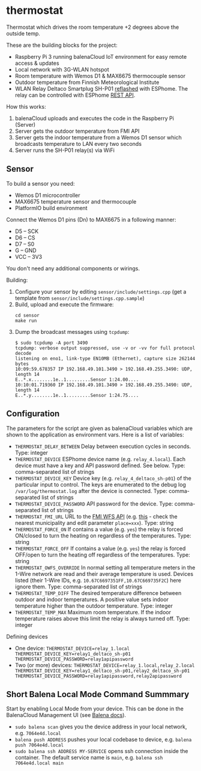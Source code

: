 # thermostat

Thermostat which drives the room temperature +2 degrees above the outside temp.

These are the building blocks for the project:
 * Raspberry Pi 3 running balenaCloud IoT environment for easy remote access & updates
 * Local network with 3G-WLAN hotspot
 * Room temperature with Wemos D1 & MAX6675 thermocouple sensor
 * Outdoor temperature from Finnish Meteorological Institute
 * WLAN Relay Deltaco Smartplug SH-P01 [reflashed](http://io.sivuduuni.biz/reflashing-deltaco-smartplug-sh-p01-to-work-with-home-assistant/) with ESPhome. The relay can be controlled with ESPhome [REST API](https://esphome.io/web-api/index.html#switch).

How this works:
 1. balenaCloud uploads and executes the code in the Raspberry Pi (Server)
 1. Server gets the outdoor temperature from FMI API
 1. Server gets the indoor temperature from a Wemos D1 sensor which broadcasts temperature to LAN every two seconds
 1. Server runs the SH-P01 relay(s) via WiFi

## Sensor

To build a sensor you need:
 * Wemos D1 microcontroller
 * MAX6675 temperature sensor and thermocouple
 * PlatformIO build environment

Connect the Wemos D1 pins (Dn) to MAX6675 in a following manner:
 * D5 – SCK
 * D6 – CS
 * D7 – S0
 * G – GND
 * VCC – 3V3

You don't need any additional components or wirings.

Building:
 1. Configure your sensor by editing `sensor/include/settings.cpp` (get a template from `sensor/include/settings.cpp.sample`)
 1. Build, upload and execute the firmware:
    ```
    cd sensor
    make run
    ```
 1. Dump the broadcast messages using `tcpdump`:
    ```
    $ sudo tcpdump -A port 3490
    tcpdump: verbose output suppressed, use -v or -vv for full protocol decode
    listening on eno1, link-type EN10MB (Ethernet), capture size 262144 bytes
    10:09:59.678357 IP 192.168.49.101.3490 > 192.168.49.255.3490: UDP, length 14
    E..*.x........1e..1.........Sensor 1:24.00....
    10:10:01.719360 IP 192.168.49.101.3490 > 192.168.49.255.3490: UDP, length 14
    E..*.y........1e..1.........Sensor 1:24.75....
    ```

## Configuration

The parameters for the script are given as balenaCloud variables which are shown to the
application as environment vars. Here is a list of variables:
 * `THERMOSTAT_DELAY_BETWEEN` Delay between execution cycles in seconds. Type: integer
 * `THERMOSTAT_DEVICE` ESPhome device name (e.g. `relay_4.local`). Each device must
   have a key and API password defined. See below. Type: comma-separated
   list of strings
 * `THERMOSTAT_DEVICE_KEY` Device key (e.g. `relay_4_deltaco_sh-p01`) of the
   particular input to control. The keys are enumerated to the debug
   log `/var/log/thermostat.log` after the device is connected. Type: comma-separated
   list of strings
 * `THERMOSTAT_DEVICE_PASSWORD` API password for the device. Type: comma-separated
   list of strings
 * `THERMOSTAT_FMI_URL` URL to the [FMI WFS API](https://en.ilmatieteenlaitos.fi/open-data-manual-fmi-wfs-services)
   (e.g. [this](http://opendata.fmi.fi/wfs?service=WFS&version=2.0.0&request=getFeature&storedquery_id=fmi::forecast::hirlam::surface::point::multipointcoverage&place=raseborg&parameters=Temperature) - check the nearest municipality and edit parameter `place=xxx`). Type: string
 * `THERMOSTAT_FORCE_ON` If contains a value (e.g. `yes`) the relay is forced
   ON/closed to turn the heating on regardless of the temperatures. Type: string
 * `THERMOSTAT_FORCE_OFF` If contains a value (e.g. `yes`) the relay is forced
   OFF/open to turn the heating off regardless of the temperatures. Type: string
 * `THERMOSTAT_OWFS_OVERRIDE` In normal setting all temperature meters in the 1-Wire
   network are read and their average temperature is used. Devices listed (their 1-Wire
   IDs, e.g. `10.67C6697351FF,10.67C669735F2C`) here ignore them. Type: comma-separated
   list of strings
 * `THERMOSTAT_TEMP_DIFF` The desired temperature difference between outdoor and
   indoor temperatures. A positive value sets indoor temperature higher than the
   outdoor temperature. Type: integer
 * `THERMOSTAT_TEMP_MAX` Maximum room temperature. If the indoor temperature raises
   above this limit the relay is always turned off. Type: integer

Defining devices

 * One device:
   `THERMOSTAT_DEVICE=relay_1.local THERMOSTAT_DEVICE_KEY=relay1_deltaco_sh-p01 THERMOSTAT_DEVICE_PASSWORD=relay1apipassword`
 * Two (or more) devices:
   `THERMOSTAT_DEVICE=relay_1.local,relay_2.local THERMOSTAT_DEVICE_KEY=relay1_deltaco_sh-p01,relay2_deltaco_sh-p01 THERMOSTAT_DEVICE_PASSWORD=relay1apipassword,relay2apipassword`

## Short Balena Local Mode Command Summmary

Start by enabling Local Mode from your device. This can be done in the BalenaCloud Management UI (see [Balena docs](https://www.balena.io/docs/learn/develop/local-mode/)).

 * `sudo balena scan` gives you the device address in your local network, e.g. `7064e4d.local`
 * `balena push ADDRESS` pushes your local codebase to device, e.g. `balena push 7064e4d.local`
 * `sudo balena ssh ADDRESS MY-SERVICE` opens ssh connection inside the container.
   The default service name is `main`, e.g. `balena ssh 7064e4d.local main`
